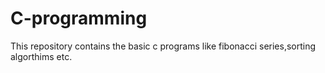 # C-programming
This repository contains the basic c programs like fibonacci series,sorting algorthims etc.
